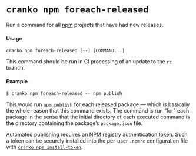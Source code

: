 # `cranko npm foreach-released`

Run a command for all [npm] projects that have had new releases.

[npm]: https://npmjs.com/

#### Usage

```
cranko npm foreach-released [--] [COMMAND...]
```

This command should be run in CI processing of an update to the `rc` branch.

#### Example

```shell
$ cranko npm foreach-released -- npm publish
```

This would run [`npm publish`][npm-publish] for each released package — which is
basically the whole reason that this command exists. The command is run “for”
each package in the sense that the initial directory of each executed command is
the directory containing the package’s `package.json` file.

[npm-publish]: https://docs.npmjs.com/cli/publish

Automated publishing requires an NPM registry authentication token. Such a token
can be securely installed into the per-user `.npmrc` configuration file with
[`cranko npm install-token`](./npm-install-token.md).
